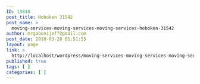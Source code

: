 ```yaml
---
ID: 13810
post_title: Hoboken 31542
post_name: >
  moving-services-moving-services-moving-services-hoboken-31542
author: mrgabonijeff@gmail.com
post_date: 2018-03-28 01:51:55
layout: page
link: >
  http://localhost/wordpress/moving-services-moving-services-moving-services-hoboken-31542/
published: true
tags: [ ]
categories: [ ]
---
```

